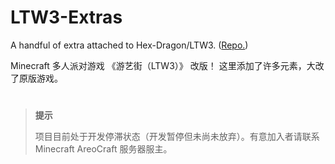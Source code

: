 # LTW3-Extras
A handful of extra attached to Hex-Dragon/LTW3. ([Repo.](https://github.com/Hex-Dragon/LTW3))

Minecraft 多人派对游戏 《游艺街（LTW3）》 改版！
这里添加了许多元素，大改了原版游戏。

#
> **提示**
> 
> 项目目前处于开发停滞状态（开发暂停但未尚未放弃）。有意加入者请联系 Minecraft AreoCraft 服务器服主。
